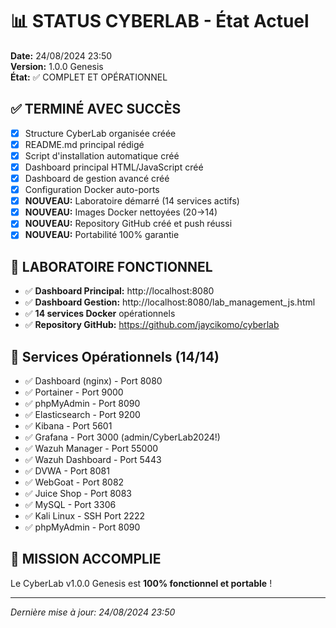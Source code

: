 # 📊 STATUS CYBERLAB - État Actuel

**Date:** 24/08/2024 23:50  
**Version:** 1.0.0 Genesis  
**État:** ✅ COMPLET ET OPÉRATIONNEL  

## ✅ TERMINÉ AVEC SUCCÈS
- [x] Structure CyberLab organisée créée
- [x] README.md principal rédigé  
- [x] Script d'installation automatique créé
- [x] Dashboard principal HTML/JavaScript créé
- [x] Dashboard de gestion avancé créé
- [x] Configuration Docker auto-ports
- [x] **NOUVEAU:** Laboratoire démarré (14 services actifs)
- [x] **NOUVEAU:** Images Docker nettoyées (20→14)
- [x] **NOUVEAU:** Repository GitHub créé et push réussi
- [x] **NOUVEAU:** Portabilité 100% garantie

## 🎯 LABORATOIRE FONCTIONNEL
- ✅ **Dashboard Principal:** http://localhost:8080
- ✅ **Dashboard Gestion:** http://localhost:8080/lab_management_js.html
- ✅ **14 services Docker** opérationnels
- ✅ **Repository GitHub:** https://github.com/jaycikomo/cyberlab

## 🐳 Services Opérationnels (14/14)
- ✅ Dashboard (nginx) - Port 8080
- ✅ Portainer - Port 9000  
- ✅ phpMyAdmin - Port 8090
- ✅ Elasticsearch - Port 9200
- ✅ Kibana - Port 5601
- ✅ Grafana - Port 3000 (admin/CyberLab2024!)
- ✅ Wazuh Manager - Port 55000
- ✅ Wazuh Dashboard - Port 5443
- ✅ DVWA - Port 8081
- ✅ WebGoat - Port 8082
- ✅ Juice Shop - Port 8083
- ✅ MySQL - Port 3306
- ✅ Kali Linux - SSH Port 2222
- ✅ phpMyAdmin - Port 8090

## 🎉 MISSION ACCOMPLIE
Le CyberLab v1.0.0 Genesis est **100% fonctionnel et portable** !

---
*Dernière mise à jour: 24/08/2024 23:50*
